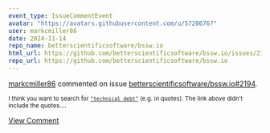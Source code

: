 ```yaml
---
event_type: IssueCommentEvent
avatar: "https://avatars.githubusercontent.com/u/5720676?"
user: markcmiller86
date: 2024-11-14
repo_name: betterscientificsoftware/bssw.io
html_url: https://github.com/betterscientificsoftware/bssw.io/issues/2194
repo_url: https://github.com/betterscientificsoftware/bssw.io
---
```


<a href='https://github.com/markcmiller86' target='_blank'>markcmiller86</a> commented on issue <a href='https://github.com/betterscientificsoftware/bssw.io/issues/2194' target='_blank'>betterscientificsoftware/bssw.io#2194</a>.

<small>I think you want to search for [`"technical debt"`](https://bssw.io/items/search?search_string=%22technical+debt%22) (e.g. in quotes). The link above didn't include the quotes....</small>

<a href='https://github.com/betterscientificsoftware/bssw.io/issues/2194' target='_blank'>View Comment</a>